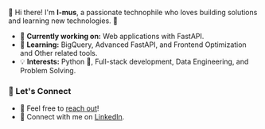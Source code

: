 👋 Hi there! I'm **I-mus**, a passionate technophile who loves building solutions and learning new technologies. 🚀

- 🔭 **Currently working on:** Web applications with FastAPI.
- 🌱 **Learning:** BigQuery, Advanced FastAPI, and Frontend Optimization and Other related tools.
- 💡 **Interests:** Python 🐍, Full-stack development, Data Engineering, and Problem Solving.

<!-- ![Your GitHub stats](https://github-readme-stats.vercel.app/api?username=i-mus&show_icons=true&theme=dracula&hide=stars&rank_icon=github&count_private=true) 

![Top Langs](https://github-readme-stats.vercel.app/api/top-langs/?username=i-mus&layout=compact&theme=dracula) -->

### 🤝 Let's Connect
- 💌 Feel free to <a href="mailto:mushthaqpullat@gmail.com" target="_blank">reach out</a>!
- 🔗 Connect with me on <a href="https://www.linkedin.com/in/musthaq-p/" target="_blank">LinkedIn</a>.

